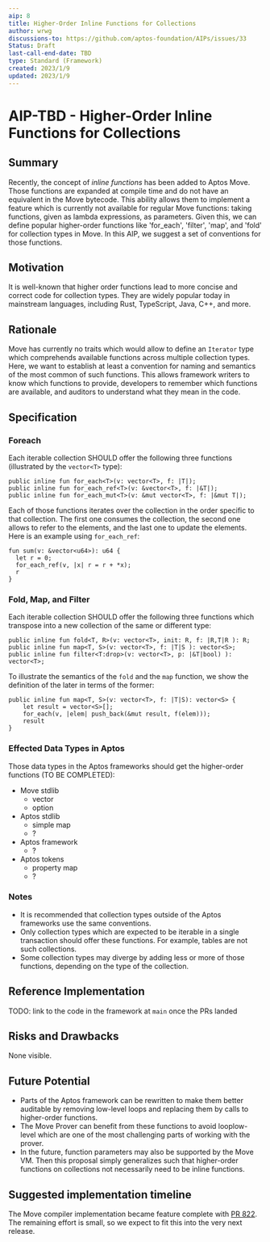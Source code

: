 ```yaml
---
aip: 8
title: Higher-Order Inline Functions for Collections
author: wrwg
discussions-to: https://github.com/aptos-foundation/AIPs/issues/33
Status: Draft
last-call-end-date: TBD
type: Standard (Framework)
created: 2023/1/9
updated: 2023/1/9
---
```


# AIP-TBD - Higher-Order Inline Functions for Collections

## Summary

Recently, the concept of *inline functions* has been added to Aptos Move. Those functions are expanded at compile time and do not have an equivalent in the Move bytecode. This ability allows them to implement a feature which is currently not available for regular Move functions: taking functions, given as lambda expressions, as parameters. Given this, we can define popular higher-order functions like 'for_each', 'filter', 'map', and 'fold' for collection types in Move. In this AIP, we suggest a set of conventions for those functions. 

## Motivation

It is well-known that higher order functions lead to more concise and correct code for collection types. They are widely popular today in mainstream languages, including Rust, TypeScript, Java, C++, and more. 

## Rationale

Move has currently no traits which would allow to define an `Iterator` type which comprehends available functions across multiple collection types. Here, we want to establish at least a convention for naming and semantics of the most common of such functions. This allows framework writers to know which functions to provide, developers to remember which functions are available, and auditors to understand what they mean in the code.

## Specification

### Foreach

Each iterable collection SHOULD offer the following three functions (illustrated by the `vector<T>` type):

```move=
public inline fun for_each<T>(v: vector<T>, f: |T|);
public inline fun for_each_ref<T>(v: &vector<T>, f: |&T|);
public inline fun for_each_mut<T>(v: &mut vector<T>, f: |&mut T|);
```

Each of those functions iterates over the collection in the order specific to that collection. The first one consumes the collection, the second one allows to refer to the elements, and the last one to update the elements. Here is an example using `for_each_ref`: 

```move=
fun sum(v: &vector<u64>): u64 {
  let r = 0;
  for_each_ref(v, |x| r = r + *x);
  r
}
```

### Fold, Map, and Filter

Each iterable collection SHOULD offer the following three functions which transpose into a new collection of the same or different type: 

```move=
public inline fun fold<T, R>(v: vector<T>, init: R, f: |R,T|R ): R;
public inline fun map<T, S>(v: vector<T>, f: |T|S ): vector<S>;
public inline fun filter<T:drop>(v: vector<T>, p: |&T|bool) ): vector<T>;
```

To illustrate the semantics of the `fold` and the `map` function, we show the definition of the later in terms of the former:

```move=
public inline fun map<T, S>(v: vector<T>, f: |T|S): vector<S> {
    let result = vector<S>[];
    for_each(v, |elem| push_back(&mut result, f(elem)));
    result
}
```

### Effected Data Types in Aptos

Those data types in the Aptos frameworks should get the higher-order functions (TO BE COMPLETED):

- Move stdlib
    - vector
    - option
- Aptos stdlib
    - simple map
    - ?
- Aptos framework
    - ?
- Aptos tokens
    - property map
    - ?


### Notes

- It is recommended that collection types outside of the Aptos frameworks use the same conventions.
- Only collection types which are expected to be iterable in a single transaction should offer these functions. For example, tables are not such collections.
- Some collection types may diverge by adding less or more of those functions, depending on the type of the collection.

## Reference Implementation

TODO: link to the code in the framework at `main` once the PRs landed

## Risks and Drawbacks

None visible.

## Future Potential

- Parts of the Aptos framework can be rewritten to make them better auditable by removing low-level loops and replacing them by calls to higher-order functions.
- The Move Prover can benefit from these functions to avoid looplow-level which are one of the most challenging parts of working with the prover.
- In the future, function parameters may also be supported by the Move VM. Then this proposal simply generalizes such that higher-order functions on collections not necessarily need to be inline functions.

## Suggested implementation timeline

The Move compiler implementation became feature complete with [PR 822](https://github.com/move-language/move/pull/822). The remaining effort is small, so we expect to fit this into the very next release.
